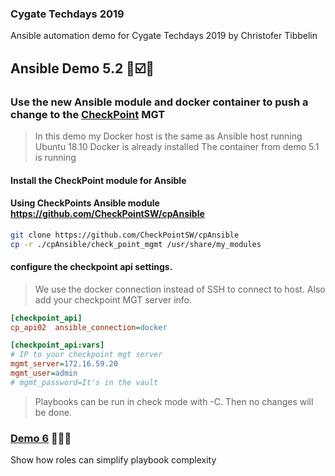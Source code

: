 ### Cygate Techdays 2019
Ansible automation demo for Cygate Techdays 2019 by Christofer Tibbelin
## Ansible Demo 5.2 :whale::ballot_box_with_check::metal:
### Use the new Ansible module and docker container to push a change to the [CheckPoint](https://www.checkpoint.com/) MGT
> In this demo my Docker host is the same as Ansible host running Ubuntu 18.10
> Docker is already installed
> The container from demo 5.1 is running
#### Install the CheckPoint module for Ansible
#### Using CheckPoints Ansible module https://github.com/CheckPointSW/cpAnsible
```sh
git clone https://github.com/CheckPointSW/cpAnsible
cp -r ./cpAnsible/check_point_mgmt /usr/share/my_modules
```
#### configure the checkpoint api settings.
> We use the docker connection instead of SSH to connect to host.
> Also add your checkpoint MGT server info.
```INI
[checkpoint_api]
cp_api02  ansible_connection=docker

[checkpoint_api:vars]
# IP to your checkpoint mgt server
mgmt_server=172.16.59.20
mgmt_user=admin
# mgmt_password=It's in the vault
```
> Playbooks can be run in check mode with -C. Then no changes will be done.
### [Demo 6](../demo6/) :blue_book::green_book::orange_book:
Show how roles can simplify playbook complexity

